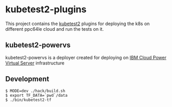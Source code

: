 # kubetest2-plugins

This project contains the [kubetest2](https://github.com/kubernetes-sigs/kubetest2) plugins for deploying the k8s on different ppc64le cloud and run the tests on it.

## kubetest2-powervs

kubetest2-powervs is a deployer created for deploying on [IBM Cloud Power Virtual Server](https://www.ibm.com/in-en/cloud/power-virtual-server) infrastructure

## Development
```shell
$ MODE=dev ./hack/build.sh
$ export TF_DATA=`pwd`/data
$ ./bin/kubetest2-tf
```
